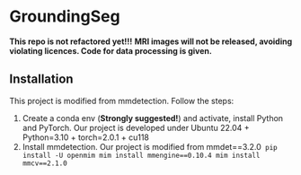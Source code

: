 # GroundingSeg
**This repo is not refactored yet!!!**
**MRI images will not be released, avoiding violating licences. Code for data processing is given.**

## Installation
This project is modified from mmdetection. Follow the steps:

1. Create a conda env (**Strongly suggested!**) and activate, install Python and PyTorch.
Our project is developed under Ubuntu 22.04 + Python=3.10 + torch=2.0.1 + cu118
2. Install mmdetection. Our project is modified from mmdet==3.2.0
​```
pip install -U openmim
mim install mmengine==0.10.4
mim install mmcv==2.1.0
​```
